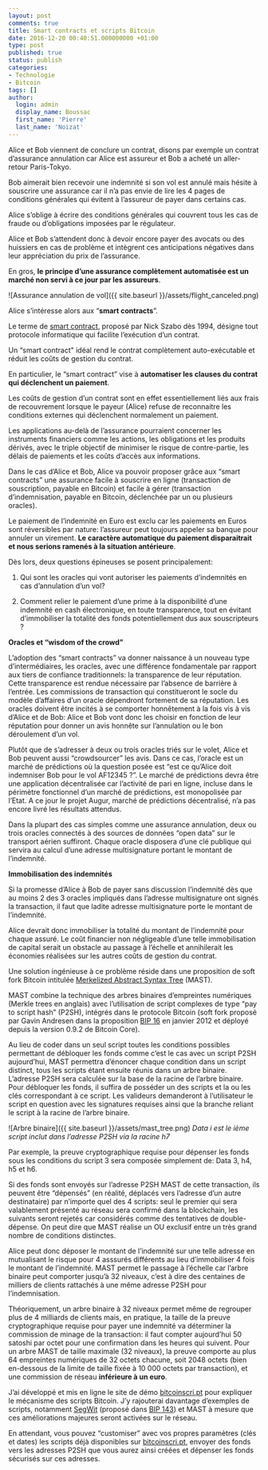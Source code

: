 ```yaml
---
layout: post
comments: true
title: Smart contracts et scripts Bitcoin
date: 2016-12-20 00:40:51.000000000 +01:00
type: post
published: true
status: publish
categories:
- Technologie
- Bitcoin
tags: []
author:
  login: admin
  display_name: Boussac
  first_name: 'Pierre'
  last_name: 'Noizat'
---
```


Alice et Bob viennent de conclure un contrat, disons par exemple un contrat d’assurance annulation car Alice est assureur et Bob a acheté un aller-retour Paris-Tokyo.

Bob aimerait bien recevoir une indemnité si son vol est annulé mais hésite à souscrire une assurance car il n’a pas envie de lire les 4 pages de conditions générales qui évitent à l’assureur de payer dans certains cas.

Alice s’oblige à écrire des conditions générales qui couvrent tous les cas de fraude ou d’obligations imposées par le régulateur.

Alice et Bob s’attendent donc à devoir encore payer des avocats ou des huissiers en cas de problème et intègrent ces anticipations négatives dans leur appréciation du prix de l’assurance.

En gros, **le principe d’une assurance complètement automatisée est un marché non servi à ce jour par les assureurs**.

![Assurance annulation de vol]({{ site.baseurl }}/assets/flight_canceled.png)

Alice s’intéresse alors aux “**smart contracts**”.

Le terme de [smart contract](https://en.wikipedia.org/wiki/Smart_contract), proposé par Nick Szabo dès 1994, désigne tout protocole informatique qui facilite l’exécution d’un contrat.

Un “smart contract" idéal rend le contrat complètement auto-exécutable et réduit les coûts de gestion du contrat.

En particulier, le “smart contract” vise à **automatiser les clauses du contrat qui déclenchent un paiement**.

Les coûts de gestion d’un contrat sont en effet essentiellement liés aux frais de recouvrement lorsque le payeur (Alice) refuse de reconnaitre les conditions externes qui déclenchent normalement un paiement.

Les applications au-delà de l’assurance pourraient concerner les instruments financiers comme les actions, les obligations et les produits dérivés, avec le triple objectif de minimiser le risque de contre-partie, les délais de paiements et les coûts d’accès aux informations.

Dans le cas d’Alice et Bob, Alice va pouvoir proposer grâce aux “smart contracts” une assurance facile à souscrire en ligne (transaction de souscription, payable en Bitcoin) et facile à gérer (transaction d’indemnisation, payable en Bitcoin, déclenchée par un ou plusieurs oracles).

Le paiement de l’indemnité en Euro est exclu car les paiements en Euros sont réversibles par nature: l’assureur peut toujours appeler sa banque pour annuler un virement.
**Le caractère automatique du paiement disparaitrait et nous serions ramenés à la situation antérieure**.

Dès lors, deux questions épineuses se posent principalement:

1) Qui sont les oracles qui vont autoriser les paiements d’indemnités en cas d’annulation d’un vol?

2) Comment relier le paiement d’une prime à la disponibilité d’une indemnité en cash électronique, en toute transparence, tout en évitant d’immobiliser la totalité des fonds potentiellement dus aux souscripteurs ?

**Oracles et “wisdom of the crowd”**

L’adoption des “smart contracts” va donner naissance à un nouveau type d’intermédiaires, les oracles, avec une différence fondamentale par rapport aux tiers de confiance traditionnels: la transparence de leur réputation.
Cette transparence est rendue nécessaire par l’absence de barrière à l’entrée.
Les commissions de transaction qui constitueront le socle du modèle d’affaires d’un oracle dépendront fortement de sa réputation.
Les oracles doivent être incités à se comporter honnêtement à la fois vis à vis d’Alice et de Bob: Alice et Bob vont donc les choisir en fonction de leur réputation pour donner un avis honnête sur l’annulation ou le bon déroulement d’un vol.

Plutôt que de s’adresser à deux ou trois oracles triés sur le volet, Alice et Bob peuvent aussi “crowdsourcer” les avis.
Dans ce cas, l’oracle est un marché de prédictions où la question posée est “est ce qu’Alice doit indemniser Bob pour le vol AF12345 ?”.
Le marché de prédictions devra être une application décentralisée car l’activité de pari en ligne, incluse dans le périmètre fonctionnel d’un marché de prédictions, est monopolisée par l’Etat.
A ce jour le projet Augur, marché de prédictions décentralisé, n’a pas encore livré les résultats attendus.


Dans la plupart des cas simples comme une assurance annulation, deux ou trois oracles connectés à des sources de données “open data” sur le transport aérien suffiront.
Chaque oracle disposera d’une clé publique qui servira au calcul d’une adresse multisignature portant le montant de l’indemnité.

**Immobilisation des indemnités**

Si la promesse d’Alice à Bob de payer sans discussion l’indemnité dès que au moins 2 des 3 oracles impliqués dans l’adresse multisignature ont signés la transaction, il faut que ladite adresse multisignature porte le montant de l’indemnité.

Alice devrait donc immobiliser la totalité du montant de l’indemnité pour chaque assuré.
Le coût financier non négligeable d’une telle immobilisation de capital serait un obstacle au passage à l’échelle et annihilerait les économies réalisées sur les autres coûts de gestion du contrat.

Une solution ingénieuse à ce problème réside dans une proposition de soft fork Bitcoin intitulée [Merkelized Abstract Syntax Tree](https://github.com/bitcoin/bips/blob/master/bip-0114.mediawiki) (MAST).

MAST combine la technique des arbres binaires d’empreintes numériques (Merkle trees en anglais) avec l’utilisation de script complexes de type “pay to script hash” (P2SH), intégrés dans le protocole Bitcoin (soft fork proposé par Gavin Andresen dans la proposition [BIP 16](https://github.com/bitcoin/bips/blob/master/bip-0016.mediawiki) en janvier 2012 et déployé depuis la version 0.9.2 de Bitcoin Core).

Au lieu de coder dans un seul script toutes les conditions possibles permettant de débloquer les fonds comme c’est le cas avec un script P2SH aujourd’hui, MAST permettra d’énoncer chaque condition dans un script distinct, tous les scripts étant ensuite réunis dans un arbre binaire.
L’adresse P2SH sera calculée sur la base de la racine de l’arbre binaire.
Pour débloquer les fonds, il suffira de posséder un des scripts et la ou les clés correspondant à ce script. 
Les valideurs demanderont à l’utilisateur le script en question avec les signatures requises ainsi que la branche reliant le script à la racine de l’arbre binaire.

![Arbre binaire]({{ site.baseurl }}/assets/mast_tree.png)
_Data i est le ième script inclut dans l’adresse P2SH via la racine h7_

Par exemple, la preuve cryptographique requise pour dépenser les fonds sous les conditions du script 3 sera composée simplement de: Data 3, h4, h5 et h6.

Si des fonds sont envoyés sur l’adresse P2SH MAST de cette transaction, ils peuvent être “dépensés” (en réalité, déplacés vers l’adresse d’un autre destinataire) par n’importe quel des 4 scripts: 
seul le premier qui sera valablement présenté au réseau sera confirmé dans la blockchain, les suivants seront rejetés car considérés comme des tentatives de double-dépense.
On peut dire que MAST réalise un OU exclusif entre un très grand nombre de conditions distinctes.

Alice peut donc déposer le montant de l’indemnité sur une telle adresse en mutualisant le risque pour 4 asssurés différents au lieu d’immobiliser 4 fois le montant de l’indemnité.
MAST permet le passage à l’échelle car l’arbre binaire peut comporter jusqu’à 32 niveaux, c’est à dire des centaines de milliers de clients rattachés à une même adresse P2SH pour l’indemnisation.

Théoriquement, un arbre binaire à 32 niveaux permet même de regrouper plus de 4 milliards de clients mais, en pratique, la taille de la preuve cryptographique requise pour payer une indemnité va déterminer la commission de minage de la transaction: 
il faut compter aujourd’hui 50 satoshi par octet pour une confirmation dans les heures qui suivent.
Pour un arbre MAST de taille maximale (32 niveaux), la preuve comporte au plus 64 empreintes numériques de 32 octets chacune, soit 2048 octets (bien en-dessous de la limite de taille fixée à 10 000 octets par transaction), et une commission de réseau **inférieure à un euro**.

J’ai développé et mis en ligne le site de démo [bitcoinscri.pt](http://bitcoinscri.pt) pour expliquer le mécanisme des scripts Bitcoin. 
J’y rajouterai davantage d’exemples de scripts, notamment [SegWit](https://bitcoincore.org/en/2016/01/26/segwit-benefits/) (proposé dans [BIP 143](https://github.com/bitcoin/bips/blob/master/bip-0143.mediawiki)) et MAST à mesure que ces améliorations majeures seront activées sur le réseau.

En attendant, vous pouvez “customiser” avec vos propres paramètres (clés et dates) les scripts déjà disponibles sur [bitcoinscri.pt](http://bitcoinscri.pt), envoyer des fonds vers les adresses P2SH que vous aurez ainsi créées et dépenser les fonds sécurisés sur ces adresses.
